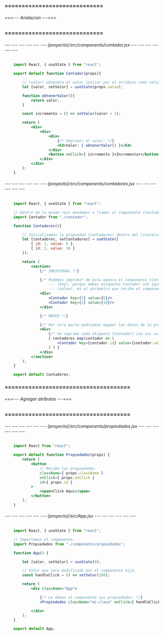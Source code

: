 ### ============================= ###
###### ===--- Anidacion ---=== ######
### ============================= ###

###### --- --- --- --- --- --- {proyecto}/src/components/contador.jsx --- --- --- --- --- --- ######

```jsx
	import React, { useState } from "react";

	export default function Contador(props){

		// (valor) obtendra el valor iniciar por el atributo como <etiqueta>.
		let [valor, setValor] = useState(props.value);

	    function obtenerValor(){
	    	return valor;
	    }

	    const incremento = () => setValor(valor + 1);

	    return (
            <div>
                <div>
                	<div>
                		{/* Imprimir el valor. */}
                		<h3>Valor: { obtenerValor() }</h3>
                	</div>
                    <button onClick={ incremento }>Incrementar</button>
                </div>
            </div>
        );
	}
```

###### --- --- --- --- --- --- {proyecto}/src/components/contadores.jsx --- --- --- --- --- --- ######

<!-- Tenemos el componente (Contadores) que manda a llamar al componente (Contador). -->

```jsx
	import React, { useState } from "react";

	// Dentro de la misma raiz mandamos a llamar al componente (Contador).
	import Contador from "./contador";

	function Contadores(){

		// Inicializamos la propiedad (contadores) dentro del (state/componente).
		let [contadores, setContadores] = useState([
			{ id: 1, value: 6 }, 
			{ id: 2, value: 10 }
		]);

		return (
			<section>
				{/* INDIVIDUAL */}

				{/* Podemos imprimir de esta manera el componente (Contador) que recibe: 
					--- (key), porque ambas etiquetas Contador son iguales, asi que React debe diferenciarlas.
					--- (value), es el parametro que recibe el componente, (props). */}
				<div>
					<Contador key={1} value={6}/>
					<Contador key={2} value={10}/>
				</div>

				{/* MAPEO */}

				{/* Por otra parte podriamos mapear los datos de la propiedad (contadores) de este componente. */}
				<div>
					{/* Se imprime cada etiqueta (Contador) con sus valores. */}
					{ contadores.map(contador => (
						<Contador key={contador.id} value={contador.value}/>
					) ) }
				</div>
			</section>
		);
	}

	export default Contadores;
```

### ===================================== ###
###### ===--- Agregar atributos ---=== ######
### ===================================== ###

<!-- Si deseas agregar atributos comunes. -->

###### --- --- --- --- --- --- {proyecto}/src/components/propiedades.jsx --- --- --- --- --- --- ######

```jsx
	import React from "react";

	export default function Propiedades(props) {
        return (
            <button 
            	// Recibe las propiedades.
            	className={ props.className } 
            	onClick={ props.onClick } 
            	id={ props.id }
            >
            	<span>Click Aqui</span>
            </button>
        );
	}
```

###### --- --- --- --- --- --- {proyecto}/src/App.jsx --- --- --- --- --- --- ######

```jsx
	import React, { useState } from "react";

	// Importamos el componente.
	import Propiedades from "./components/propiedades";

	function App() {

		let [valor, setValor] = useState(0);

		// Valor que sera modificado por el componente hijo.
		const handleClick = () => setValor(100);

		return (
			<div className="App">

				{/* Le damos al componente sus propiedades. */}
				<Propiedades className="mi-clase" onClick={ handleClick } id="idCom"/>

			</div>
		);
	}

	export default App;
```